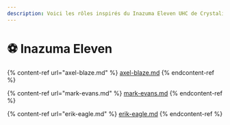 ```yaml
---
description: Voici les rôles inspirés du Inazuma Eleven UHC de Crystalia.
---
```


# ⚽ Inazuma Eleven

{% content-ref url="axel-blaze.md" %}
[axel-blaze.md](axel-blaze.md)
{% endcontent-ref %}

{% content-ref url="mark-evans.md" %}
[mark-evans.md](mark-evans.md)
{% endcontent-ref %}

{% content-ref url="erik-eagle.md" %}
[erik-eagle.md](erik-eagle.md)
{% endcontent-ref %}
